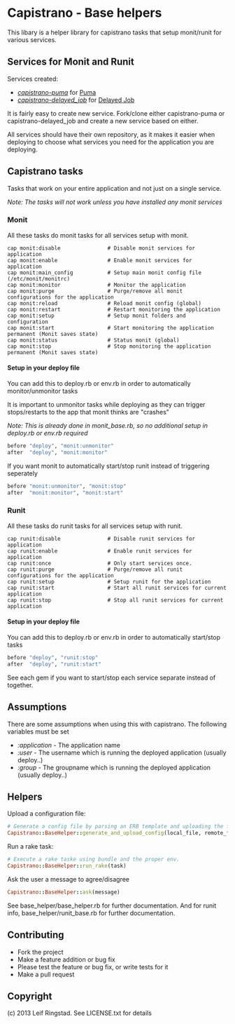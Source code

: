# Capistrano - Base helpers

This libary is a helper library for capistrano tasks that setup monit/runit for various services.

## Services for Monit and Runit

Services created:

* _[capistrano-puma](https://github.com/leifcr/capistrano-puma)_ for [Puma](http://puma.io)
* _[capistrano-delayed_job](https://github.com/leifcr/capistrano-delayed_job)_ for [Delayed Job](https://github.com/collectiveidea/delayed_job)

It is fairly easy to create new service. Fork/clone either capistrano-puma or capistrano-delayed_job and create a new service based on either.

All services should have their own repository, as it makes it easier when deploying to choose what services you need for the application you are deploying.

## Capistrano tasks

Tasks that work on your entire application and not just on a single service.

_Note: The tasks will not work unless you have installed any monit services_

### Monit

All these tasks do monit tasks for all services setup with monit.

```
cap monit:disable               # Disable monit services for application
cap monit:enable                # Enable monit services for application
cap monit:main_config           # Setup main monit config file (/etc/monit/monitrc)
cap monit:monitor               # Monitor the application
cap monit:purge                 # Purge/remove all monit configurations for the application
cap monit:reload                # Reload monit config (global)
cap monit:restart               # Restart monitoring the application
cap monit:setup                 # Setup monit folders and configuration
cap monit:start                 # Start monitoring the application permanent (Monit saves state)
cap monit:status                # Status monit (global)
cap monit:stop                  # Stop monitoring the application permanent (Monit saves state)
```

#### Setup in your deploy file

You can add this to deploy.rb or env.rb in order to automatically monitor/unmonitor tasks

It is important to unmonitor tasks while deploying as they can trigger stops/restarts to the app that monit thinks are "crashes"

_Note: This is already done in monit\_base.rb, so no additional setup in deploy.rb or env.rb required_

```ruby
before "deploy", "monit:unmonitor"
after  "deploy", "monit:monitor"
```

If you want monit to automatically start/stop runit instead of triggering seperately

```ruby
before "monit:unmonitor", "monit:stop"
after  "monit:monitor", "monit:start"
```

### Runit

All these tasks do runit tasks for all services setup with runit.

```
cap runit:disable               # Disable runit services for application
cap runit:enable                # Enable runit services for application
cap runit:once                  # Only start services once.
cap runit:purge                 # Purge/remove all runit configurations for the application
cap runit:setup                 # Setup runit for the application
cap runit:start                 # Start all runit services for current application
cap runit:stop                  # Stop all runit services for current application
```

#### Setup in your deploy file

You can add this to deploy.rb or env.rb in order to automatically start/stop tasks

```ruby
before "deploy", "runit:stop"
after  "deploy", "runit:start"
```

See each gem if you want to start/stop each service separate instead of together.

## Assumptions

There are some assumptions when using this with capistrano.
The following variables must be set 

* _:application_ - The application name
* _:user_ - The username which is running the deployed application (usually deploy..)
* _:group_ - The groupname which is running the deployed application (usually deploy..)


## Helpers

Upload a configuration file:

```ruby
# Generate a config file by parsing an ERB template and uploading the file. Both paths should be absolute
Capistrano::BaseHelper::generate_and_upload_config(local_file, remote_file, use_sudo=false)
```

Run a rake task:
```ruby
# Execute a rake taske using bundle and the proper env.
Capistrano::BaseHelper::run_rake(task)
```

Ask the user a message to agree/disagree
```ruby
Capistrano::BaseHelper::ask(message)
```

See base_helper/base_helper.rb for further documentation.
And for runit info, base_helper/runit_base.rb for further documentation.

## Contributing

* Fork the project
* Make a feature addition or bug fix
* Please test the feature or bug fix, or write tests for it
* Make a pull request

## Copyright

(c) 2013 Leif Ringstad. See LICENSE.txt for details

